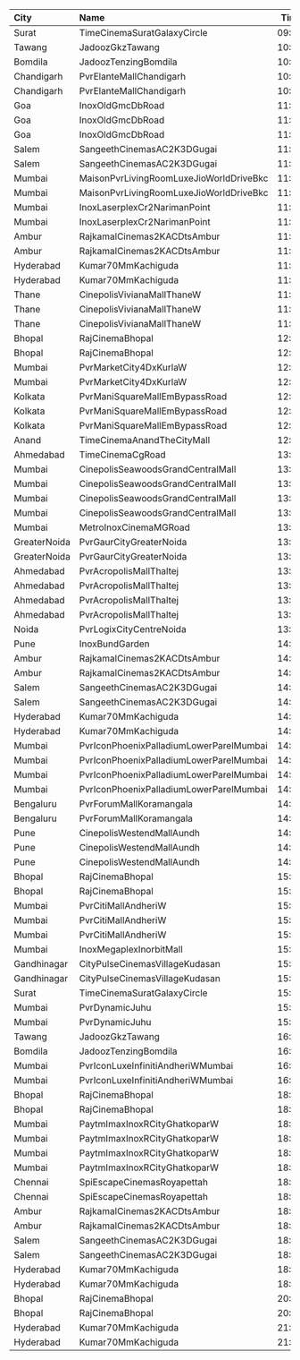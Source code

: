 | City         | Name                                    |  Time | Type          |  Price | Capacity | Booked |
| :----------- | :-------------------------------------- | ----: | :------------ | -----: | -------: | -----: |
| Surat        | TimeCinemaSuratGalaxyCircle             | 09:45 | Sofa180       |   180₹ |       34 |      0 |
| Tawang       | JadoozGkzTawang                         | 10:00 | Platinum      |   175₹ |       80 |      0 |
| Bomdila      | JadoozTenzingBomdila                    | 10:30 | PlatinumCl    |   175₹ |       50 |     24 |
| Chandigarh   | PvrElanteMallChandigarh                 | 10:30 | Classic       |   119₹ |       70 |      0 |
| Chandigarh   | PvrElanteMallChandigarh                 | 10:30 | Recliner      |   276₹ |       13 |      0 |
| Goa          | InoxOldGmcDbRoad                        | 11:00 | Club          |   140₹ |       45 |      0 |
| Goa          | InoxOldGmcDbRoad                        | 11:00 | Executive     |   140₹ |       18 |      0 |
| Goa          | InoxOldGmcDbRoad                        | 11:00 | Royal         |   140₹ |       37 |      0 |
| Salem        | SangeethCinemasAC2K3DGugai              | 11:00 | Balcony       |   124₹ |      157 |     85 |
| Salem        | SangeethCinemasAC2K3DGugai              | 11:00 | Firstclass    |   105₹ |      420 |    224 |
| Mumbai       | MaisonPvrLivingRoomLuxeJioWorldDriveBkc | 11:15 | Luxe          |   500₹ |       32 |     16 |
| Mumbai       | MaisonPvrLivingRoomLuxeJioWorldDriveBkc | 11:15 | LuxeSuperior  |   500₹ |       12 |      6 |
| Mumbai       | InoxLaserplexCr2NarimanPoint            | 11:15 | Club          |   140₹ |       80 |      0 |
| Mumbai       | InoxLaserplexCr2NarimanPoint            | 11:15 | Royale        |   140₹ |       41 |      0 |
| Ambur        | RajkamalCinemas2KACDtsAmbur             | 11:30 | Gold          |   110₹ |      177 |     93 |
| Ambur        | RajkamalCinemas2KACDtsAmbur             | 11:30 | Silver        |   110₹ |       21 |     21 |
| Hyderabad    | Kumar70MmKachiguda                      | 11:30 | Balcony       |   100₹ |      346 |    230 |
| Hyderabad    | Kumar70MmKachiguda                      | 11:30 | DressCircle   |    70₹ |      170 |    127 |
| Thane        | CinepolisVivianaMallThaneW              | 11:30 | Normal        |   150₹ |       27 |     14 |
| Thane        | CinepolisVivianaMallThaneW              | 11:30 | Executive     |   150₹ |      106 |     53 |
| Thane        | CinepolisVivianaMallThaneW              | 11:30 | Premium       |   150₹ |       46 |     24 |
| Bhopal       | RajCinemaBhopal                         | 12:00 | Diamond       |   100₹ |      220 |    138 |
| Bhopal       | RajCinemaBhopal                         | 12:00 | Silver        |    80₹ |      128 |    128 |
| Mumbai       | PvrMarketCity4DxKurlaW                  | 12:15 | 4DxPrime      |   270₹ |       42 |      0 |
| Mumbai       | PvrMarketCity4DxKurlaW                  | 12:15 | 4DxClassic    |   270₹ |       30 |      0 |
| Kolkata      | PvrManiSquareMallEmBypassRoad           | 12:15 | Classic       |   120₹ |       22 |      1 |
| Kolkata      | PvrManiSquareMallEmBypassRoad           | 12:15 | Prime         |   120₹ |       49 |      2 |
| Kolkata      | PvrManiSquareMallEmBypassRoad           | 12:15 | Recliner      |   350₹ |       11 |      0 |
| Anand        | TimeCinemaAnandTheCityMall              | 12:15 | Standard100   |   100₹ |      131 |     31 |
| Ahmedabad    | TimeCinemaCgRoad                        | 13:00 | Infinity1000  | 1,000₹ |       12 |      0 |
| Mumbai       | CinepolisSeawoodsGrandCentralMall       | 13:15 | Normal        |   150₹ |       21 |      0 |
| Mumbai       | CinepolisSeawoodsGrandCentralMall       | 13:15 | Executive     |   150₹ |       33 |      0 |
| Mumbai       | CinepolisSeawoodsGrandCentralMall       | 13:15 | Premium       |   150₹ |       27 |      4 |
| Mumbai       | CinepolisSeawoodsGrandCentralMall       | 13:15 | Vip           |   250₹ |        7 |      1 |
| Mumbai       | MetroInoxCinemaMGRoad                   | 13:30 | Insignia      |   400₹ |       20 |      0 |
| GreaterNoida | PvrGaurCityGreaterNoida                 | 13:40 | Classic       |   160₹ |       50 |      0 |
| GreaterNoida | PvrGaurCityGreaterNoida                 | 13:40 | Prime         |   190₹ |        7 |      0 |
| Ahmedabad    | PvrAcropolisMallThaltej                 | 13:45 | Prime         |   175₹ |       98 |      2 |
| Ahmedabad    | PvrAcropolisMallThaltej                 | 13:45 | Classic       |   150₹ |       42 |      0 |
| Ahmedabad    | PvrAcropolisMallThaltej                 | 13:45 | Recliner      |   425₹ |       10 |      0 |
| Ahmedabad    | PvrAcropolisMallThaltej                 | 13:45 | PrimePlus     |   225₹ |       14 |      0 |
| Noida        | PvrLogixCityCentreNoida                 | 13:55 | Classic       |   225₹ |       47 |     24 |
| Pune         | InoxBundGarden                          | 14:15 | Royale        |   200₹ |       14 |      0 |
| Ambur        | RajkamalCinemas2KACDtsAmbur             | 14:30 | Gold          |   110₹ |      177 |     93 |
| Ambur        | RajkamalCinemas2KACDtsAmbur             | 14:30 | Silver        |   110₹ |       21 |     21 |
| Salem        | SangeethCinemasAC2K3DGugai              | 14:30 | Balcony       |   124₹ |      157 |     85 |
| Salem        | SangeethCinemasAC2K3DGugai              | 14:30 | Firstclass    |   105₹ |      420 |    224 |
| Hyderabad    | Kumar70MmKachiguda                      | 14:30 | Balcony       |   100₹ |      346 |    230 |
| Hyderabad    | Kumar70MmKachiguda                      | 14:30 | DressCircle   |    70₹ |      170 |    127 |
| Mumbai       | PvrIconPhoenixPalladiumLowerParelMumbai | 14:40 | Recliner      |   250₹ |        7 |      0 |
| Mumbai       | PvrIconPhoenixPalladiumLowerParelMumbai | 14:40 | Prime         |   220₹ |       34 |      3 |
| Mumbai       | PvrIconPhoenixPalladiumLowerParelMumbai | 14:40 | Classic       |   150₹ |       21 |      0 |
| Mumbai       | PvrIconPhoenixPalladiumLowerParelMumbai | 14:40 | Lounger       |   150₹ |        5 |      0 |
| Bengaluru    | PvrForumMallKoramangala                 | 14:40 | Classic       |   150₹ |       83 |      5 |
| Bengaluru    | PvrForumMallKoramangala                 | 14:40 | Recliner      |   220₹ |        6 |      6 |
| Pune         | CinepolisWestendMallAundh               | 14:45 | Executive     |   200₹ |       38 |      0 |
| Pune         | CinepolisWestendMallAundh               | 14:45 | Premium       |   200₹ |       25 |      3 |
| Pune         | CinepolisWestendMallAundh               | 14:45 | Normal        |   200₹ |       11 |      0 |
| Bhopal       | RajCinemaBhopal                         | 15:00 | Diamond       |   100₹ |      220 |    138 |
| Bhopal       | RajCinemaBhopal                         | 15:00 | Silver        |    80₹ |      128 |    128 |
| Mumbai       | PvrCitiMallAndheriW                     | 15:20 | Prime         |   100₹ |       73 |      3 |
| Mumbai       | PvrCitiMallAndheriW                     | 15:20 | Recliner      |   200₹ |       12 |      2 |
| Mumbai       | PvrCitiMallAndheriW                     | 15:20 | Classic       |   100₹ |       23 |      0 |
| Mumbai       | InoxMegaplexInorbitMall                 | 15:20 | Insignia      |   350₹ |       11 |      0 |
| Gandhinagar  | CityPulseCinemasVillageKudasan          | 15:30 | Premiere      |   200₹ |       10 |      0 |
| Gandhinagar  | CityPulseCinemasVillageKudasan          | 15:30 | ClubRoyal     |   250₹ |       10 |      0 |
| Surat        | TimeCinemaSuratGalaxyCircle             | 15:30 | Sofa280       |   280₹ |       34 |      0 |
| Mumbai       | PvrDynamicJuhu                          | 15:35 | Prime         |   150₹ |       36 |      0 |
| Mumbai       | PvrDynamicJuhu                          | 15:35 | Classic       |   150₹ |       20 |      0 |
| Tawang       | JadoozGkzTawang                         | 16:00 | Platinum      |   175₹ |       80 |      0 |
| Bomdila      | JadoozTenzingBomdila                    | 16:30 | PlatinumCl    |   175₹ |       50 |     24 |
| Mumbai       | PvrIconLuxeInfinitiAndheriWMumbai       | 16:40 | Luxe          |   500₹ |       51 |     25 |
| Mumbai       | PvrIconLuxeInfinitiAndheriWMumbai       | 16:40 | LuxeSuperior  |   500₹ |       33 |     19 |
| Bhopal       | RajCinemaBhopal                         | 18:00 | Diamond       |   100₹ |      220 |    138 |
| Bhopal       | RajCinemaBhopal                         | 18:00 | Silver        |    80₹ |      128 |    128 |
| Mumbai       | PaytmImaxInoxRCityGhatkoparW            | 18:10 | Club          |   170₹ |       32 |      0 |
| Mumbai       | PaytmImaxInoxRCityGhatkoparW            | 18:10 | Executive     |   150₹ |       18 |      0 |
| Mumbai       | PaytmImaxInoxRCityGhatkoparW            | 18:10 | RoyalRecliner |   300₹ |        6 |      0 |
| Mumbai       | PaytmImaxInoxRCityGhatkoparW            | 18:10 | Royal         |   180₹ |       18 |      0 |
| Chennai      | SpiEscapeCinemasRoyapettah              | 18:25 | Elite         |   211₹ |       50 |     11 |
| Chennai      | SpiEscapeCinemasRoyapettah              | 18:25 | Budget        |    66₹ |        5 |      5 |
| Ambur        | RajkamalCinemas2KACDtsAmbur             | 18:30 | Gold          |   110₹ |      177 |     93 |
| Ambur        | RajkamalCinemas2KACDtsAmbur             | 18:30 | Silver        |   110₹ |       21 |     21 |
| Salem        | SangeethCinemasAC2K3DGugai              | 18:30 | Balcony       |   124₹ |      157 |     85 |
| Salem        | SangeethCinemasAC2K3DGugai              | 18:30 | Firstclass    |   105₹ |      420 |    224 |
| Hyderabad    | Kumar70MmKachiguda                      | 18:30 | Balcony       |   100₹ |      346 |    230 |
| Hyderabad    | Kumar70MmKachiguda                      | 18:30 | DressCircle   |    70₹ |      170 |    127 |
| Bhopal       | RajCinemaBhopal                         | 20:45 | Diamond       |   100₹ |      220 |    138 |
| Bhopal       | RajCinemaBhopal                         | 20:45 | Silver        |    80₹ |      128 |    128 |
| Hyderabad    | Kumar70MmKachiguda                      | 21:30 | Balcony       |   100₹ |      346 |    233 |
| Hyderabad    | Kumar70MmKachiguda                      | 21:30 | DressCircle   |    70₹ |      170 |    127 |